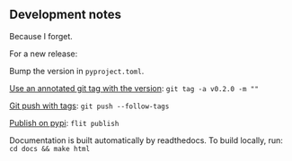 Development notes
-----------------

Because I forget.

For a new release:

Bump the version in `pyproject.toml`.

[Use an annotated git tag with the version](https://stackoverflow.com/questions/11514075/what-is-the-difference-between-an-annotated-and-unannotated-tag): `git tag -a v0.2.0 -m ""`

[Git push with tags](https://stackoverflow.com/questions/5195859/how-do-you-push-a-tag-to-a-remote-repository-using-git): `git push --follow-tags`

[Publish on pypi](https://flit.pypa.io/en/stable/): `flit publish`

Documentation is built automatically by readthedocs. To build locally, run: `cd docs && make html`
